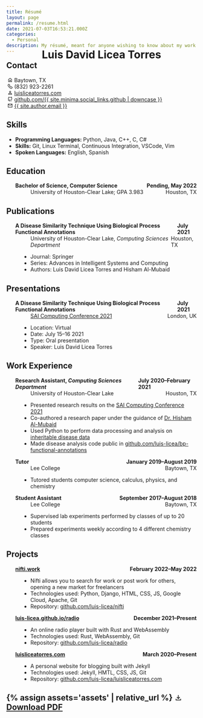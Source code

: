 ```yaml
---
title: Résumé
layout: page
permalink: /resume.html
date: 2021-07-03T16:53:21.000Z
categories:
  - Personal
description: My résumé, meant for anyone wishing to know about my work.
---
```


<style>
  /* Do not show title automatically generated by Jekyll. */
  .post-title {
    display: none;
  }
  /* Move up custom title to match position of title generated by Jekyll. */
  .title {
    margin: -30px !important;
  }
  /* Horizontally fill space between elements. */
  .hfill {
    display: flex;
    justify-content: space-between;
    margin: 0 !important;
  }
  /* Make elements bold. */
  .bold {
    font-weight: bold;
  }
  /* Line up list element text after replacing bullet points with icons. */
  #general-info {
    /* Put the icons where the bullet points would be. */
    text-indent: -1.3rem;
    /* Do not show bullet points. */
    list-style: none;
  }
</style>
<h1 align="center" class="title">Luis David Licea Torres</h1>
<h2>Contact</h2>
<ul id="general-info">
  <li>
    <!-- Home icon. -->
    <svg xmlns="http://www.w3.org/2000/svg" aria-hidden="true" role="img" style="vertical-align: -0.125em;" width="1em" height="1em" preserveAspectRatio="xMidYMid meet" viewBox="0 0 24 24"><path fill="currentColor" d="M6 19h3v-6h6v6h3v-9l-6-4.5L6 10Zm-2 2V9l8-6l8 6v12h-7v-6h-2v6Zm8-8.75Z"/></svg>
    Baytown, TX
  </li>
  <li>
    <!-- Phone icon. -->
    <svg xmlns="http://www.w3.org/2000/svg" aria-hidden="true" role="img" style="vertical-align: -0.125em;" width="1em" height="1em" preserveAspectRatio="xMidYMid meet" viewBox="0 0 24 24"><path fill="none" stroke="currentColor" stroke-linecap="round" stroke-linejoin="round" stroke-width="2" d="M10.554 6.24L7.171 2.335c-.39-.45-1.105-.448-1.558.006L2.831 5.128c-.828.829-1.065 2.06-.586 3.047a29.207 29.207 0 0 0 13.561 13.58c.986.479 2.216.242 3.044-.587l2.808-2.813c.455-.455.456-1.174.002-1.564l-3.92-3.365c-.41-.352-1.047-.306-1.458.106l-1.364 1.366a.462.462 0 0 1-.553.088a14.557 14.557 0 0 1-5.36-5.367a.463.463 0 0 1 .088-.554l1.36-1.361c.412-.414.457-1.054.101-1.465Z"/></svg>
    (832) 923-2261
  </li>
  <li>
    <!-- Person icon. -->
    <svg xmlns="http://www.w3.org/2000/svg" aria-hidden="true" role="img" style="vertical-align: -0.125em;" width="1em" height="1em" preserveAspectRatio="xMidYMid meet" viewBox="0 0 24 24"><path fill="currentColor" d="M12 12q-1.65 0-2.825-1.175Q8 9.65 8 8q0-1.65 1.175-2.825Q10.35 4 12 4q1.65 0 2.825 1.175Q16 6.35 16 8q0 1.65-1.175 2.825Q13.65 12 12 12Zm-8 8v-2.8q0-.85.438-1.563q.437-.712 1.162-1.087q1.55-.775 3.15-1.163Q10.35 13 12 13t3.25.387q1.6.388 3.15 1.163q.725.375 1.162 1.087Q20 16.35 20 17.2V20Zm2-2h12v-.8q0-.275-.137-.5q-.138-.225-.363-.35q-1.35-.675-2.725-1.013Q13.4 15 12 15t-2.775.337Q7.85 15.675 6.5 16.35q-.225.125-.362.35q-.138.225-.138.5Zm6-8q.825 0 1.413-.588Q14 8.825 14 8t-.587-1.412Q12.825 6 12 6q-.825 0-1.412.588Q10 7.175 10 8t.588 1.412Q11.175 10 12 10Zm0-2Zm0 10Z"/></svg>
    <a href="http://luisliceatorres.com">luisliceatorres.com</a>
  </li>
  <li>
    <!-- GitHub icon. -->
    <svg xmlns="http://www.w3.org/2000/svg" aria-hidden="true" role="img" style="vertical-align: -0.125em;" width="1em" height="1em" preserveAspectRatio="xMidYMid meet" viewBox="0 0 48 48"><path fill="none" stroke="currentColor" stroke-linecap="round" stroke-width="4" d="M29.344 30.477c2.404-.5 4.585-1.366 6.28-2.638C38.52 25.668 40 22.314 40 19c0-2.325-.881-4.495-2.407-6.333c-.85-1.024 1.636-8.667-.573-7.638c-2.21 1.03-5.45 3.308-7.147 2.805A20.712 20.712 0 0 0 24 7c-1.8 0-3.532.223-5.147.635C16.505 8.232 14.259 6 12 5.029c-2.26-.97-1.026 6.934-1.697 7.766C8.84 14.605 8 16.729 8 19c0 3.314 1.79 6.668 4.686 8.84c1.93 1.446 4.348 2.368 7.054 2.822m0 0c-1.158 1.275-1.738 2.486-1.738 3.633v8.716m11.342-12.534c1.098 1.44 1.647 2.734 1.647 3.88v8.654M6 31.216c.899.11 1.566.523 2 1.24c.652 1.074 3.074 5.062 5.825 5.062h4.177"/></svg>
    <a href="https://github.com/Luis-Licea">github.com/{{ site.minima.social_links.github | downcase }}</a>
  </li>
  <li>
    <!-- Mail icon. -->
    <svg xmlns="http://www.w3.org/2000/svg" aria-hidden="true" role="img" style="vertical-align: -0.125em;" width="1em" height="1em" preserveAspectRatio="xMidYMid meet" viewBox="0 0 24 24"><path fill="currentColor" d="M2 20V4h20v16Zm10-7L4 8v10h16V8Zm0-2l8-5H4ZM4 8V6v2Z"/></svg>
    <a href="mailto:{{ site.author.email }}?subject=Reaching%20Out&amp;body=Hello%20Luis,">{{ site.author.email }}</a>
  </li>
</ul>
<h2>Skills</h2>
  <ul>
    <li><b>Programming Languages:</b> Python, Java, C++, C, C#</li>
    <li><b>Skills:</b> Git, Linux Terminal, Continuous Integration, VSCode, Vim</li>
    <li><b>Spoken Languages:</b> English, Spanish</li>
  </ul>
<h2>Education</h2>
<dl>
  <dt>
    <ul class="hfill bold">
      <span>Bachelor of Science, Computer Science</span>
      <span>Pending, May 2022</span>
    </ul>
  </dt>
  <dd>
    <ul class="hfill">
      <span>University of Houston-Clear Lake; GPA 3.983</span>
      <span>Houston, TX</span>
    </ul>
  </dd>
</dl>
<h2>Publications</h2>
<dl>
  <dt>
    <ul class="hfill bold">
      <span>A Disease Similarity Technique Using Biological Process Functional Annotations</span>
      <span>July 2021</span>
    </ul>
  </dt>
  <dd>
    <ul class="hfill">
      <span>University of Houston-Clear Lake, <em>Computing Sciences Department</em></span>
      <span>Houston, TX</span>
    </ul>
    <ul>
      <li>Journal: Springer</li>
      <li>Series: Advances in Intelligent Systems and Computing</li>
      <li>Authors: Luis David Licea Torres and Hisham Al-Mubaid</li>
    </ul>
  </dd>
</dl>
<h2>Presentations</h2>
<dl>
  <dt>
    <ul class="hfill bold">
      <span>A Disease Similarity Technique Using Biological Process Functional Annotations</span>
      <span>July 2021</span>
    </ul>
  </dt>
  <dd>
    <ul class="hfill">
      <span><a href="https://saiconference.com/Computing">SAI Computing Conference 2021</a></span>
      <span>London, UK</span>
    </ul>
    <ul>
      <li>Location: Virtual</li>
      <li>Date: July 15&ndash;16 2021</li>
      <li>Type: Oral presentation</li>
      <li>Speaker: Luis David Licea Torres</li>
    </ul>
  </dd>
</dl>
<h2>Work Experience</h2>
<dl>
  <dt>
    <ul class="hfill bold">
      <span>Research Assistant, <em>Computing Sciences Department</em></span>
      <span>July 2020&ndash;February 2021</span>
    </ul>
  </dt>
  <dd>
    <ul class="hfill">
      <span>University of Houston-Clear Lake</span>
      <span>Houston, TX</span>
    </ul>
    <ul>
      <li>Presented research results on the <a href="https://saiconference.com/Computing">SAI Computing Conference 2021</a></li>
      <li>Co-authored a research paper under the guidance of <a href="https://sce.uhcl.edu/almubaid/">Dr. Hisham Al-Mubaid</a></li>
      <li>Used Python to perform data processing and analysis on <a href="https://www.omim.org/">inheritable disease data</a></li>
      <li>Made disease analysis code public in <a href="https://github.com/Luis-Licea/BP-Functional-Annotations">github.com/luis-licea/bp-functional-annotations</a></li>
    </ul>
  </dd>
  <dt>
    <ul class="hfill bold">
      <span>Tutor</span>
      <span>January 2019&ndash;August 2019</span>
    </ul>
  </dt>
  <dd>
    <ul class="hfill">
      <span>Lee College</span>
      <span>Baytown, TX</span>
    </ul>
    <ul>
      <li>Tutored students computer science, calculus, physics, and chemistry</li>
    </ul>
  </dd>
  <dt>
    <ul class="hfill bold">
      <span>Student Assistant</span>
      <span>September 2017&ndash;August 2018</span>
    </ul>
  </dt>
  <dd>
    <ul class="hfill">
      <span>Lee College</span>
      <span>Baytown, TX</span>
    </ul>
    <ul>
      <li>Supervised lab experiments performed by classes of up to 20 students</li>
      <li>Prepared experiments weekly according to 4 different chemistry classes</li>
    </ul>
  </dd>
</dl>
<h2>Projects</h2>
<dl>
  <dt>
    <ul class="hfill bold">
      <span><a href="https://nifti.work">nifti.work</a></span>
      <span>February 2022&ndash;May 2022</span>
    </ul>
  </dt>
  <dd>
    <ul>
      <li>Nifti allows you to search for work or post work for others, opening a new market for freelancers</li>
      <li>Technologies used: Python, Django, HTML, CSS, JS, Google Cloud, Apache, Git</li>
      <li>Repository: <a href="https://github.com/Luis-Licea/nifti">github.com/luis-licea/nifti</a></li>
    </ul>
  </dd>
  <dt>
    <ul class="hfill bold">
      <span><a href="https://luis-licea.github.io/radio/">luis-licea.github.io/radio</a></span>
      <span>December 2021&ndash;Present</span>
    </ul>
  </dt>
  <dd>
    <ul>
      <li>An online radio player built with Rust and WebAssembly</li>
      <li>Technologies used: Rust, WebAssembly, Git</li>
      <li>Repository: <a href="https://github.com/Luis-Licea/radio">github.com/luis-licea/radio</a></li>
    </ul>
  </dd>
  <dt>
    <ul class="hfill bold">
      <span><a href="https://luisliceatorres.com">luisliceatorres.com</a></span>
      <span>March 2020&ndash;Present</span>
    </ul>
  </dt>
  <dd>
    <ul>
      <li>A personal website for blogging built with Jekyll</li>
      <li>Technologies used: Jekyll, HMTL, CSS, JS, Git</li>
      <li>Repository: <a href="https://github.com/Luis-Licea/luisliceatorres.com">github.com/luis-licea/luisliceatorres.com</a></li>
    </ul>
  </dd>
</dl>
<h2>
  {% assign assets='assets' | relative_url %}
  <a href="{{ assets }}/resume/Luis David Licea Torres Résumé.pdf" download="Luis David Licea Torres Résumé.pdf">
    <!-- Download Icon. -->
    <!-- material-symbols:download-sharp -->
    <svg xmlns="http://www.w3.org/2000/svg" aria-hidden="true" role="img" style="vertical-align: -0.125em;" width="1em" height="1em" preserveAspectRatio="xMidYMid meet" viewBox="0 0 24 24"><path fill="currentColor" d="m12 16l-5-5l1.4-1.45l2.6 2.6V4h2v8.15l2.6-2.6L17 11Zm-8 4v-5h2v3h12v-3h2v5Z"/></svg>
    Download PDF
  </a>
</h2>
